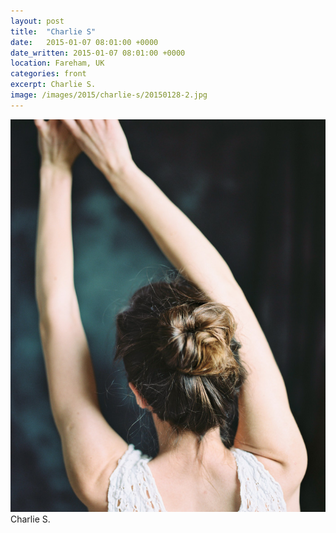 ```yaml
---
layout: post
title:  "Charlie S"
date:   2015-01-07 08:01:00 +0000
date_written: 2015-01-07 08:01:00 +0000
location: Fareham, UK
categories: front
excerpt: Charlie S.
image: /images/2015/charlie-s/20150128-2.jpg
---
```

<img src='/images/2015/charlie-s/20150128-2.jpg'/>
Charlie S.
